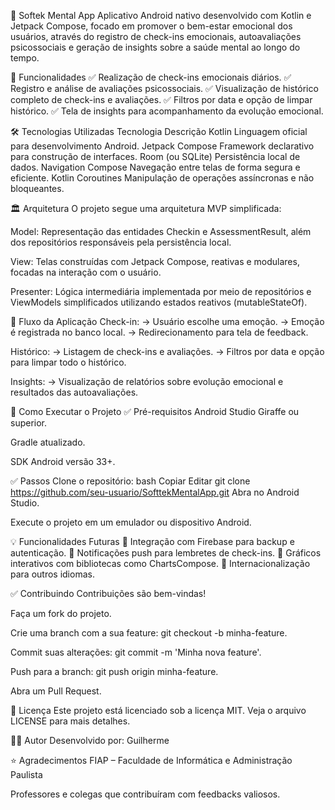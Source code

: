 🧠 Softek Mental App
Aplicativo Android nativo desenvolvido com Kotlin e Jetpack Compose, focado em promover o bem-estar emocional dos usuários, através do registro de check-ins emocionais, autoavaliações psicossociais e geração de insights sobre a saúde mental ao longo do tempo.

📲 Funcionalidades
✅ Realização de check-ins emocionais diários.
✅ Registro e análise de avaliações psicossociais.
✅ Visualização de histórico completo de check-ins e avaliações.
✅ Filtros por data e opção de limpar histórico.
✅ Tela de insights para acompanhamento da evolução emocional.

🛠️ Tecnologias Utilizadas
Tecnologia	Descrição
Kotlin	Linguagem oficial para desenvolvimento Android.
Jetpack Compose	Framework declarativo para construção de interfaces.
Room (ou SQLite)	Persistência local de dados.
Navigation Compose	Navegação entre telas de forma segura e eficiente.
Kotlin Coroutines	Manipulação de operações assíncronas e não bloqueantes.

🏛️ Arquitetura
O projeto segue uma arquitetura MVP simplificada:

Model:
Representação das entidades Checkin e AssessmentResult, além dos repositórios responsáveis pela persistência local.

View:
Telas construídas com Jetpack Compose, reativas e modulares, focadas na interação com o usuário.

Presenter:
Lógica intermediária implementada por meio de repositórios e ViewModels simplificados utilizando estados reativos (mutableStateOf).

🧭 Fluxo da Aplicação
Check-in:
→ Usuário escolhe uma emoção.
→ Emoção é registrada no banco local.
→ Redirecionamento para tela de feedback.

Histórico:
→ Listagem de check-ins e avaliações.
→ Filtros por data e opção para limpar todo o histórico.

Insights:
→ Visualização de relatórios sobre evolução emocional e resultados das autoavaliações.

🎯 Como Executar o Projeto
✅ Pré-requisitos
Android Studio Giraffe ou superior.

Gradle atualizado.

SDK Android versão 33+.

✅ Passos
Clone o repositório:
bash
Copiar
Editar
git clone https://github.com/seu-usuario/SofttekMentalApp.git
Abra no Android Studio.

Execute o projeto em um emulador ou dispositivo Android.

💡 Funcionalidades Futuras
🚀 Integração com Firebase para backup e autenticação.
🚀 Notificações push para lembretes de check-ins.
🚀 Gráficos interativos com bibliotecas como ChartsCompose.
🚀 Internacionalização para outros idiomas.

✅ Contribuindo
Contribuições são bem-vindas!

Faça um fork do projeto.

Crie uma branch com a sua feature: git checkout -b minha-feature.

Commit suas alterações: git commit -m 'Minha nova feature'.

Push para a branch: git push origin minha-feature.

Abra um Pull Request.

📄 Licença
Este projeto está licenciado sob a licença MIT. Veja o arquivo LICENSE para mais detalhes.

🙋‍♂️ Autor
Desenvolvido por: Guilherme


⭐️ Agradecimentos
FIAP – Faculdade de Informática e Administração Paulista

Professores e colegas que contribuíram com feedbacks valiosos.
